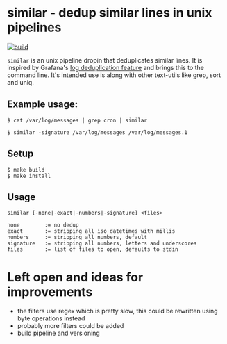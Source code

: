 # similar - dedup similar lines in unix pipelines
[![build](https://github.com/benschweizer/similar/actions/workflows/go.yml/badge.svg)](https://github.com/benschweizer/similar/actions/workflows/go.yml)

`similar` is an unix pipeline dropin that deduplicates similar lines.
It is inspired by Grafana's [log deduplication feature](https://github.com/grafana/loki/issues/28) and brings this to the command line. It's intended use is along with other text-utils
like grep, sort and uniq.

## Example usage:
```shell
$ cat /var/log/messages | grep cron | similar
```

```
$ similar -signature /var/log/messages /var/log/messages.1
```

## Setup
```shell
$ make build
$ make install
```

## Usage

```shell
similar [-none|-exact|-numbers|-signature] <files>

none		:= no dedup
exact		:= stripping all iso datetimes with millis
numbers		:= stripping all numbers, default
signature	:= stripping all numbers, letters and underscores
files		:= list of files to open, defaults to stdin
```

# Left open and ideas for improvements
- the filters use regex which is pretty slow, this could be rewritten using byte operations instead
- probably more filters could be added
- build pipeline and versioning
